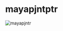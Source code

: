 # mayapjntptr
![mayapjntr](https://user-images.githubusercontent.com/56391731/129489487-ad4a142f-8e32-442a-84bb-5cba0e77142d.jpg)
